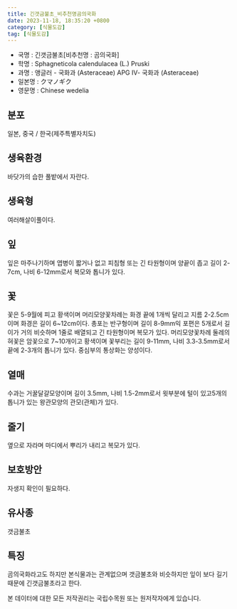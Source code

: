 ```yaml
---
title: 긴갯금불초_비추천명곰의국화
date: 2023-11-18, 18:35:20 +0800
category: [식물도감]
tag: [식물도감]
---
```




- 국명 : 긴갯금불초[비추천명 : 곰의국화]
- 학명 : Sphagneticola calendulacea (L.) Pruski
- 과명 : 앵글러 - 국화과 (Asteraceae) APG Ⅳ- 국화과 (Asteraceae)
- 일본명 : クマノギク
- 영문명 : Chinese wedelia


## 분포
일본, 중국 / 한국(제주특별자치도) 
## 생육환경
바닷가의 습한 풀밭에서 자란다.
## 생육형
여러해살이풀이다.
## 잎
잎은 마주나기하며 엽병이 짧거나 없고 피침형 또는 긴 타원형이며 양끝이 좁고 길이 2-7cm, 나비 6-12mm로서 복모와 톱니가 있다.
## 꽃
꽃은 5-9월에 피고 황색이며 머리모양꽃차례는 화경 끝에 1개씩 달리고 지름 2-2.5cm 이며 화경은  길이 6~12cm이다. 총포는 반구형이며 길이 8-9mm익 포편은 5개로서 길이가 거의 비슷하며 1줄로 배열되고 긴 타원형이며 복모가 있다. 머리모양꽃차례 둘레의 혀꽃은 암꽃으로 7~10개이고 황색이며 꽃부리는 길이 9-11mm, 나비 3.3-3.5mm로서 끝에 2-3개의 톱니가 있다.  중심부의 통상화는 양성이다.
## 열매
수과는 거꿀달걀모양이며 길이 3.5mm, 나비 1.5-2mm로서 윗부분에 털이 있고5개의 톱니가 있는 왕관모양의 관모(관체)가 있다.
## 줄기
옆으로 자라며 마디에서 뿌리가 내리고 복모가 있다.
## 보호방안
자생지 확인이 필요하다.
## 유사종
갯금불초
## 특징
곰의국화라고도 하지만 본식물과는 관계없으며 갯금불초와 비슷하지만 잎이 보다 길기 때문에 긴갯금불초라고 한다.






본 데이터에 대한 모든 저작권리는 국립수목원 또는 원저작자에게 있습니다.
